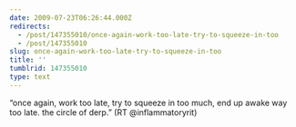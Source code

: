 ```yaml
---
date: 2009-07-23T06:26:44.000Z
redirects:
  - /post/147355010/once-again-work-too-late-try-to-squeeze-in-too
  - /post/147355010
slug: once-again-work-too-late-try-to-squeeze-in-too
title: ''
tumblrid: 147355010
type: text
---
```

<p>&ldquo;once again, work too late, try to squeeze in too much, end up awake way too late. the circle of derp.&rdquo; (RT @inflammatoryrit)</p>
